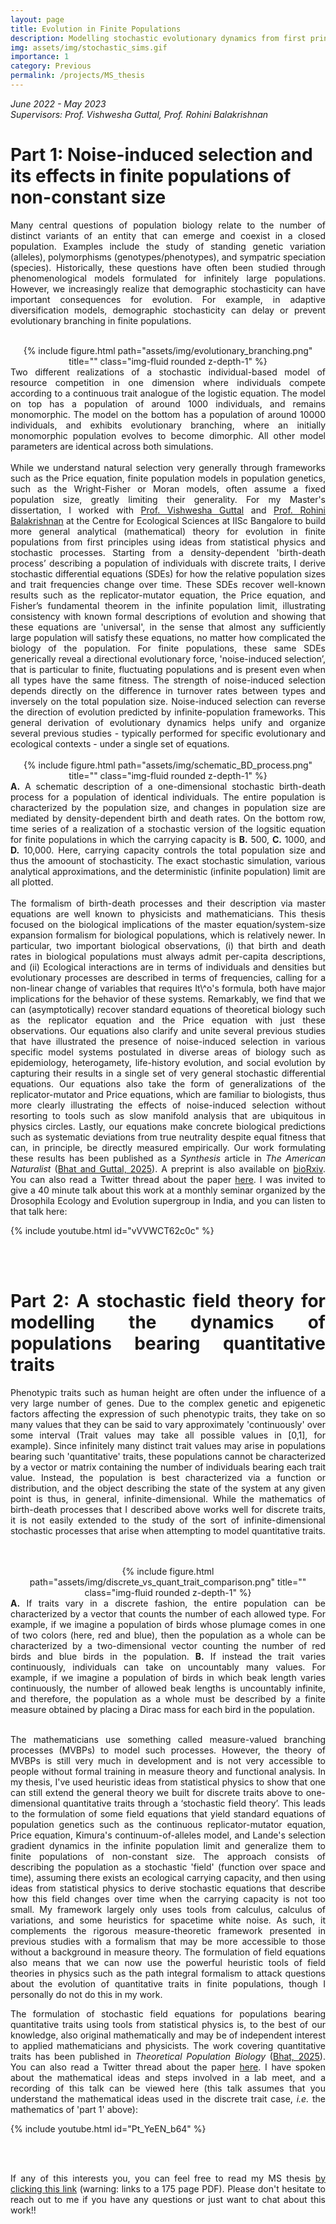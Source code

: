 ```yaml
---
layout: page
title: Evolution in Finite Populations
description: Modelling stochastic evolutionary dynamics from first principles (MS thesis project)
img: assets/img/stochastic_sims.gif
importance: 1
category: Previous
permalink: /projects/MS_thesis
---
```


<i> June 2022 - May 2023<br>
Supervisors: Prof. Vishwesha Guttal, Prof. Rohini Balakrishnan</i>


<h1> Part 1: Noise-induced selection and its effects in finite populations of non-constant size </h1>

<div style="text-align: justify">

Many central questions of population biology relate to the number of distinct variants of an entity that can emerge and coexist in a closed population. Examples include the study of standing genetic variation (alleles), polymorphisms (genotypes/phenotypes), and sympatric speciation (species). Historically, these questions have often been studied through phenomenological models formulated for infinitely large populations. However, we increasingly realize that demographic stochasticity can have important consequences for evolution. For example, in adaptive diversification models, demographic stochasticity can delay or prevent evolutionary branching in finite populations.
<br>
<br>
<div class="row" style="text-align: center">
    <div class="col-sm mt-3 mt-md-0">
        {% include figure.html path="assets/img/evolutionary_branching.png" title="" class="img-fluid rounded z-depth-1" %}
    </div>
</div>
<div class="caption">
Two different realizations of a stochastic individual-based model of resource competition in one dimension where individuals compete according to a continuous  trait analogue of the logistic equation. The model on top has a population of around 1000 individuals, and remains monomorphic. The model on the bottom has a population of around 10000 individuals, and exhibits evolutionary branching, where an initially monomorphic population evolves to become dimorphic. All other model parameters are identical across both simulations.
</div>
<br>
While we understand natural selection very generally through frameworks such as the Price equation, finite population models in population genetics, such as the Wright-Fisher or Moran models, often assume a fixed population size, greatly limiting their generality. For my Master's dissertation, I worked with <a href='https://teelabiisc.wordpress.com/'>Prof. Vishwesha Guttal</a> and <a href = 'https://sites.google.com/view/rohinibalakrishnanlab/home'>Prof. Rohini Balakrishnan</a> at the Centre for Ecological Sciences at IISc Bangalore to build more general analytical (mathematical) theory for evolution in finite populations from first principles using ideas from statistical physics and stochastic processes. Starting from a density-dependent 'birth-death process’ describing a population of individuals with discrete traits, I derive stochastic differential equations (SDEs) for how the relative population sizes and trait frequencies change over time. These SDEs recover well-known results such as the replicator-mutator equation, the Price equation, and Fisher’s fundamental theorem in the infinite population limit, illustrating consistency with known formal descriptions of evolution and showing that these equations are 'universal', in the sense that almost any sufficiently large population will satisfy these equations, no matter how complicated the biology of the population. For finite populations, these same SDEs generically reveal a directional evolutionary force, 'noise-induced selection’, that is particular to finite, fluctuating populations and is present even when all types have the same fitness. The strength of noise-induced selection depends directly on the difference in turnover rates between types and inversely on the total population size. Noise-induced selection can reverse the direction of evolution predicted by infinite-population frameworks. This general derivation of evolutionary dynamics helps unify and organize several previous studies - typically performed for specific evolutionary and ecological contexts - under a single set of equations.
<br>
<br>
<div class="row" style="text-align: center">
    <div class="col-sm mt-3 mt-md-0">
        {% include figure.html path="assets/img/schematic_BD_process.png" title="" class="img-fluid rounded z-depth-1" %}
    </div>
</div>
<div class="caption">
<b>A.</b> A schematic description of a one-dimensional stochastic birth-death process for a population of identical individuals. The entire population is characterized by the population size, and changes in population size are mediated by density-dependent birth and death rates. On the bottom row, time series of a realization of a stochastic version of the logsitic equation for finite populations in which the carrying capacity is <b>B.</b> 500, <b>C.</b> 1000, and <b>D.</b> 10,000. Here, carrying capacity controls the total population size and thus the amoount of stochasticity. The exact stochastic simulation, various analytical approximations, and the deterministic (infinite population) limit are all plotted. 
</div>
<br>
The formalism of birth-death processes and their description via master equations are well known to physicists and mathematicians. This thesis focused on the biological implications of the master equation/system-size expansion formalism for biological populations, which is relatively newer. In particular, two important biological observations, (i) that birth and death rates in biological populations must always admit per-capita descriptions, and (ii) Ecological interactions are in terms of individuals and densities but evolutionary processes are described in terms of frequencies, calling for a non-linear change of variables that requires It\^o's formula, both have major implications for the behavior of these systems. Remarkably, we find that we can (asymptotically) recover standard equations of theoretical biology such as the replicator equation and the Price equation with just these observations. Our equations also clarify and unite several previous studies that have illustrated the presence of noise-induced selection in various specific model systems postulated in diverse areas of biology such as epidemiology, heterogamety, life-history evolution, and social evolution by capturing their results in a single set of very general stochastic differential equations. Our equations also take the form of generalizations of the replicator-mutator and Price equations, which are familiar to biologists, thus more clearly illustrating the effects of noise-induced selection without resorting to tools such as slow manifold analysis that are ubiquitous in physics circles. Lastly, our equations make concrete biological predictions such as systematic deviations from true neutrality despite equal fitness that can, in principle, be directly measured empirically. Our work formulating these results has been published as a <i>Synthesis</i> article in <i>The American Naturalist</i> (<a href='https://doi.org/10.1086/733196'>Bhat and Guttal, 2025</a>). A preprint is also available on <a href='https://www.biorxiv.org/content/10.1101/2024.02.19.580940v1'>bioRxiv</a>. You can also read a Twitter thread about the paper <a href='https://x.com/ShikharaBhat/status/1760427751092166839'>here</a>. I was invited to give a 40 minute talk about this work at a monthly seminar organized by the Drosophila Ecology and Evolution supergroup in India, and you can listen to that talk here:

{% include youtube.html id="vVVWCT62c0c" %}

<br>
<br>

<h1> Part 2: A stochastic field theory for modelling the dynamics of populations bearing quantitative traits </h1>

<div style="text-align: justify">

Phenotypic traits such as human height are often under the influence of a very large number of genes. Due to the complex genetic and epigenetic factors affecting the expression of such phenotypic traits, they take on so many values that they can be said to vary approximately 'continuously' over some interval (Trait values may take all possible values in [0,1], for example). Since infinitely many distinct trait values may arise in populations bearing such 'quantitative' traits, these populations cannot be characterized by a vector or matrix containing the number of individuals bearing each trait value. Instead, the population is best characterized via a function or distribution, and the object describing the state of the system at any given point is thus, in general, infinite-dimensional. While the mathematics of birth-death processes that I described above works well for discrete traits, it is not easily extended to the study of the sort of infinite-dimensional stochastic processes that arise when attempting to model quantitative traits.


<br>
<br>
<div class="row justify-content-sm-center"  style="text-align: center">
    <div class="col-sm mt-3 mt-md-0">
        {% include figure.html path="assets/img/discrete_vs_quant_trait_comparison.png" title="" class="img-fluid rounded z-depth-1" %}
    </div>
</div>
<div class="caption">
<b>A.</b> If traits vary in a discrete fashion, the entire population can be characterized by a vector that counts the number of each allowed type. For example, if we imagine a population of birds whose plumage comes in one of two colors (here, red and blue), then the population as a whole can be characterized by a two-dimensional vector counting the number of red birds and blue birds in the population. <b>B.</b> If instead the trait varies continuously, individuals can take on uncountably many values. For example, if we imagine a population of birds in which beak length varies continuously, the number of allowed beak lengths is uncountably infinite, and therefore, the population as a whole must be described by a finite measure obtained by placing a Dirac mass for each bird in the population.
</div>
<br>

The mathematicians use something called measure-valued branching processes (MVBPs) to model such processes. However, the theory of MVBPs is still very much in development and is not very accessible to people without formal training in measure theory and functional analysis. In my thesis, I've used heuristic ideas from statistical physics to show that one can still extend the general theory we built for discrete traits above to one-dimensional quantitative traits through a ‘stochastic field theory’. This leads to the formulation of some field equations that yield standard equations of population genetics such as the continuous replicator-mutator equation, Price equation, Kimura's continuum-of-alleles model, and Lande's selection gradient dynamics in the infinite population limit and generalize them to finite populations of non-constant size. The approach consists of describing the population as a stochastic 'field' (function over space and time), assuming there exists an ecological carrying capacity, and then using ideas from statistical physics to derive stochastic equations that describe how this field changes over time when the carrying capacity is not too small. My framework largely only uses tools from calculus, calculus of variations, and some heuristics for spacetime white noise. As such, it complements the rigorous measure-theoretic framework presented in previous studies with a formalism that may be more accessible to those without a background in measure theory. The formulation of field equations also means that we can now use the powerful heuristic tools of field theories in physics such as the path integral formalism to attack questions about the evolution of quantitative traits in finite populations, though I personally do not do this in my work.

The formulation of stochastic field equations for populations bearing quantitative traits using tools from statistical physics is, to the best of our knowledge, also original mathematically and may be of independent interest to applied mathematicians and physicists. The work covering quantitative traits has been published in <i>Theoretical Population Biology</i> (<a href='https://www.sciencedirect.com/science/article/pii/S0040580924000959?via%3Dihub'>Bhat, 2025</a>). You can also read a Twitter thread about the paper <a href='https://x.com/ShikharaBhat/status/1802973714297851964'>here</a>. I have spoken about the mathematical ideas and steps involved in a lab meet, and a recording of this talk can be viewed here (this talk assumes that you understand the mathematical ideas used in the discrete trait case, <i>i.e.</i> the mathematics of 'part 1' above):

{% include youtube.html id="Pt_YeEN_b64" %}

<br>
<br>

If any of this interests you, you can feel free to read my MS thesis <a href="https://thepandalorian.github.io/assets/pdf/Shikhara_MS_thesis.pdf">by clicking this link</a> (warning: links to a 175 page PDF). Please don't hesitate to reach out to me if you have any questions or just want to chat about this work!!

</div>
